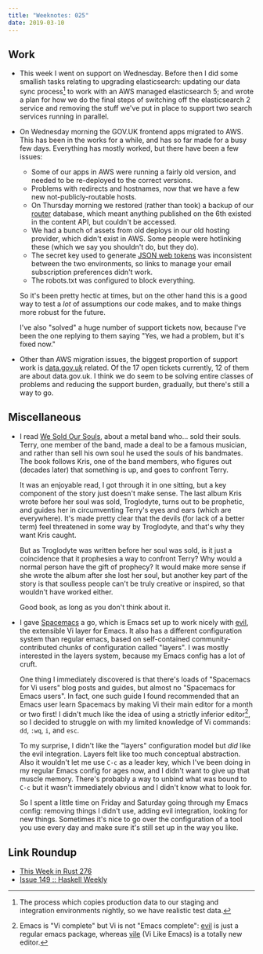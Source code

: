 ```yaml
---
title: "Weeknotes: 025"
date: 2019-03-10
---
```


## Work

- This week I went on support on Wednesday.  Before then I did some
  smallish tasks relating to upgrading elasticsearch: updating our
  data sync process[^data_sync] to work with an AWS managed
  elasticsearch 5; and wrote a plan for how we do the final steps of
  switching off the elasticsearch 2 service and removing the stuff
  we've put in place to support two search services running in
  parallel.

- On Wednesday morning the GOV.UK frontend apps migrated to AWS.  This
  has been in the works for a while, and has so far made for a busy
  few days.  Everything has mostly worked, but there have been a few
  issues:

  - Some of our apps in AWS were running a fairly old version, and
    needed to be re-deployed to the correct versions.
  - Problems with redirects and hostnames, now that we have a few new
    not-publicly-routable hosts.
  - On Thursday morning we restored (rather than took) a backup of our
    [router][] database, which meant anything published on the 6th
    existed in the content API, but couldn't be accessed.
  - We had a bunch of assets from old deploys in our old hosting
    provider, which didn't exist in AWS.  Some people were hotlinking
    these (which we say you shouldn't do, but they do).
  - The secret key used to generate [JSON web tokens][] was
    inconsistent between the two environments, so links to manage your
    email subscription preferences didn't work.
  - The robots.txt was configured to block everything.

  So it's been pretty hectic at times, but on the other hand this is a
  good way to test a *lot* of assumptions our code makes, and to make
  things more robust for the future.

  I've also "solved" a huge number of support tickets now, because
  I've been the one replying to them saying "Yes, we had a problem,
  but it's fixed now."

- Other than AWS migration issues, the biggest proportion of support
  work is [data.gov.uk][] related.  Of the 17 open tickets currently,
  12 of them are about data.gov.uk.  I think we do seem to be solving
  entire classes of problems and reducing the support burden,
  gradually, but there's still a way to go.

[^data_sync]: The process which copies production data to our staging
  and integration environments nightly, so we have realistic test
  data.

[router]: https://github.com/alphagov/router
[JSON web tokens]: https://jwt.io/
[data.gov.uk]: https://data.gov.uk/

## Miscellaneous

- I read [We Sold Our Souls][], about a metal band who... sold their
  souls.  Terry, one member of the band, made a deal to be a famous
  musician, and rather than sell his own soul he used the souls of his
  bandmates.  The book follows Kris, one of the band members, who
  figures out (decades later) that something is up, and goes to
  confront Terry.

  It was an enjoyable read, I got through it in one sitting, but a key
  component of the story just doesn't make sense.  The last album Kris
  wrote before her soul was sold, Troglodyte, turns out to be
  prophetic, and guides her in circumventing Terry's eyes and ears
  (which are everywhere).  It's made pretty clear that the devils (for
  lack of a better term) feel threatened in some way by Troglodyte,
  and that's why they want Kris caught.

  But as Troglodyte was written before her soul was sold, is it just a
  coincidence that it prophesies a way to confront Terry?  Why would a
  normal person have the gift of prophecy?  It would make more sense
  if she wrote the album after she lost her soul, but another key part
  of the story is that soulless people can't be truly creative or
  inspired, so that wouldn't have worked either.

  Good book, as long as you don't think about it.

- I gave [Spacemacs][] a go, which is Emacs set up to work nicely with
  [evil][], the extensible Vi layer for Emacs.  It also has a
  different configuration system than regular emacs, based on
  self-contained community-contributed chunks of configuration called
  "layers".  I was mostly interested in the layers system, because my
  Emacs config has a lot of cruft.

  One thing I immediately discovered is that there's loads of
  "Spacemacs for Vi users" blog posts and guides, but almost no
  "Spacemacs for Emacs users".  In fact, one such guide I found
  recommended that an Emacs user learn Spacemacs by making Vi their
  main editor for a month or two first!  I didn't much like the idea
  of using a strictly inferior editor[^holy_war], so I decided to
  struggle on with my limited knowledge of Vi commands: `dd`, `:wq`,
  `i`, and `esc`.

  To my surprise, I didn't like the "layers" configuration model but
  *did* like the evil integration.  Layers felt like too much
  conceptual abstraction.  Also it wouldn't let me use `C-c` as a
  leader key, which I've been doing in my regular Emacs config for
  ages now, and I didn't want to give up that muscle memory.  There's
  probably a way to unbind what was bound to `C-c` but it wasn't
  immediately obvious and I didn't know what to look for.

  So I spent a little time on Friday and Saturday going through my
  Emacs config: removing things I didn't use, adding evil integration,
  looking for new things.  Sometimes it's nice to go over the
  configuration of a tool you use every day and make sure it's still
  set up in the way you like.

[^holy_war]: Emacs is "Vi complete" but Vi is not "Emacs complete":
  [evil][] is just a regular emacs package, whereas [vile][] (Vi Like
  Emacs) is a totally new editor.

[We Sold Our Souls]: https://en.wikipedia.org/wiki/We_Sold_Our_Souls
[Spacemacs]: http://spacemacs.org/
[evil]: https://github.com/emacs-evil/evil
[vile]: https://invisible-island.net/vile/vile.html

## Link Roundup

- [This Week in Rust 276](https://this-week-in-rust.org/blog/2019/03/05/this-week-in-rust-276/)
- [Issue 149 :: Haskell Weekly](https://haskellweekly.news/issues/149.html)
